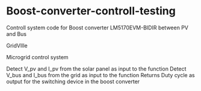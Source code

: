 # Boost-converter-controll-testing

Controll system code for Boost converter LM5170EVM-BIDIR between PV and Bus

GridVIlle

Microgrid control system

Detect V_pv and I_pv from the solar panel as input to the function
Detect V_bus and I_bus from the grid as input to the function
Returns Duty cycle as output for the switching device in the boost converter

